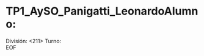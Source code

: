 # TP1_AySO_Panigatti_LeonardoAlumno: <Leonardo A. Panigatti> 
División: <211> 
Turno: <Tarde>  
EOF 
